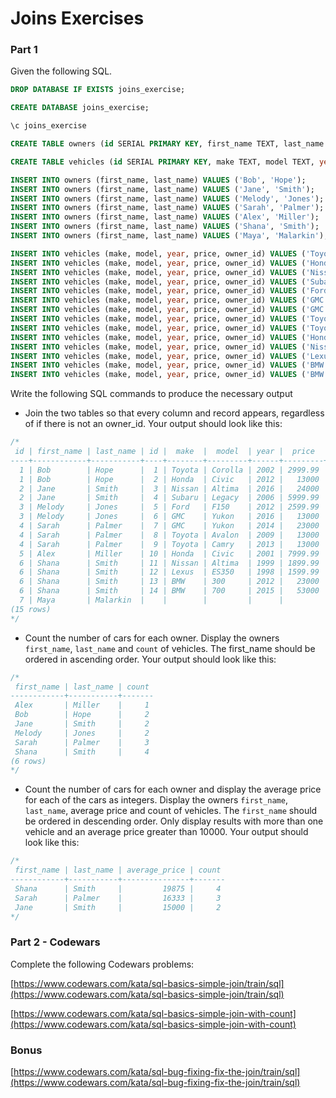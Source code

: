 # Joins Exercises

### Part 1

Given the following SQL.

```sql
DROP DATABASE IF EXISTS joins_exercise;

CREATE DATABASE joins_exercise;

\c joins_exercise

CREATE TABLE owners (id SERIAL PRIMARY KEY, first_name TEXT, last_name TEXT);

CREATE TABLE vehicles (id SERIAL PRIMARY KEY, make TEXT, model TEXT, year INTEGER, price REAL, owner_id INTEGER REFERENCES owners (id));

INSERT INTO owners (first_name, last_name) VALUES ('Bob', 'Hope');
INSERT INTO owners (first_name, last_name) VALUES ('Jane', 'Smith');
INSERT INTO owners (first_name, last_name) VALUES ('Melody', 'Jones');
INSERT INTO owners (first_name, last_name) VALUES ('Sarah', 'Palmer');
INSERT INTO owners (first_name, last_name) VALUES ('Alex', 'Miller');
INSERT INTO owners (first_name, last_name) VALUES ('Shana', 'Smith');
INSERT INTO owners (first_name, last_name) VALUES ('Maya', 'Malarkin');

INSERT INTO vehicles (make, model, year, price, owner_id) VALUES ('Toyota', 'Corolla', 2002, 2999.99, 1);
INSERT INTO vehicles (make, model, year, price, owner_id) VALUES ('Honda', 'Civic', 2012, 12999.99, 1);
INSERT INTO vehicles (make, model, year, price, owner_id) VALUES ('Nissan', 'Altima', 2016, 23999.99, 2);
INSERT INTO vehicles (make, model, year, price, owner_id) VALUES ('Subaru', 'Legacy', 2006, 5999.99, 2);
INSERT INTO vehicles (make, model, year, price, owner_id) VALUES ('Ford', 'F150', 2012, 2599.99, 3);
INSERT INTO vehicles (make, model, year, price, owner_id) VALUES ('GMC', 'Yukon', 2016, 12999.99, 3);
INSERT INTO vehicles (make, model, year, price, owner_id) VALUES ('GMC', 'Yukon', 2014, 22999.99, 4);
INSERT INTO vehicles (make, model, year, price, owner_id) VALUES ('Toyota', 'Avalon', 2009, 12999.99, 4);
INSERT INTO vehicles (make, model, year, price, owner_id) VALUES ('Toyota', 'Camry', 2013, 12999.99, 4);
INSERT INTO vehicles (make, model, year, price, owner_id) VALUES ('Honda', 'Civic', 2001, 7999.99, 5);
INSERT INTO vehicles (make, model, year, price, owner_id) VALUES ('Nissan', 'Altima', 1999, 1899.99, 6);
INSERT INTO vehicles (make, model, year, price, owner_id) VALUES ('Lexus', 'ES350', 1998, 1599.99, 6);
INSERT INTO vehicles (make, model, year, price, owner_id) VALUES ('BMW', '300', 2012, 22999.99, 6);
INSERT INTO vehicles (make, model, year, price, owner_id) VALUES ('BMW', '700', 2015, 52999.99, 6);
```

Write the following SQL commands to produce the necessary output

- Join the two tables so that every column and record appears, regardless of if there is not an owner_id. Your output should look like this:

```sql
/*
 id | first_name | last_name | id |  make  |  model  | year |  price  | owner_id
----+------------+-----------+----+--------+---------+------+---------+----------
  1 | Bob        | Hope      |  1 | Toyota | Corolla | 2002 | 2999.99 |        1
  1 | Bob        | Hope      |  2 | Honda  | Civic   | 2012 |   13000 |        1
  2 | Jane       | Smith     |  3 | Nissan | Altima  | 2016 |   24000 |        2
  2 | Jane       | Smith     |  4 | Subaru | Legacy  | 2006 | 5999.99 |        2
  3 | Melody     | Jones     |  5 | Ford   | F150    | 2012 | 2599.99 |        3
  3 | Melody     | Jones     |  6 | GMC    | Yukon   | 2016 |   13000 |        3
  4 | Sarah      | Palmer    |  7 | GMC    | Yukon   | 2014 |   23000 |        4
  4 | Sarah      | Palmer    |  8 | Toyota | Avalon  | 2009 |   13000 |        4
  4 | Sarah      | Palmer    |  9 | Toyota | Camry   | 2013 |   13000 |        4
  5 | Alex       | Miller    | 10 | Honda  | Civic   | 2001 | 7999.99 |        5
  6 | Shana      | Smith     | 11 | Nissan | Altima  | 1999 | 1899.99 |        6
  6 | Shana      | Smith     | 12 | Lexus  | ES350   | 1998 | 1599.99 |        6
  6 | Shana      | Smith     | 13 | BMW    | 300     | 2012 |   23000 |        6
  6 | Shana      | Smith     | 14 | BMW    | 700     | 2015 |   53000 |        6
  7 | Maya       | Malarkin  |    |        |         |      |         |         
(15 rows)
*/
```

- Count the number of cars for each owner. Display the owners `first_name`, `last_name` and `count` of vehicles. The first_name should be ordered in ascending order. Your output should look like this:

```sql
/*
 first_name | last_name | count 
------------+-----------+-------
 Alex       | Miller    |     1
 Bob        | Hope      |     2
 Jane       | Smith     |     2
 Melody     | Jones     |     2
 Sarah      | Palmer    |     3
 Shana      | Smith     |     4
(6 rows)
*/
```

- Count the number of cars for each owner and display the average price for each of the cars as integers. Display the owners `first_name`, `last_name`, average price and count of vehicles. The `first_name` should be ordered in descending order. Only display results with more than one vehicle and an average price greater than 10000. Your output should look like this:

```sql
/*
 first_name | last_name | average_price | count 
------------+-----------+---------------+-------
 Shana      | Smith     |         19875 |     4
 Sarah      | Palmer    |         16333 |     3
 Jane       | Smith     |         15000 |     2
*/
```

### Part 2 - Codewars

Complete the following Codewars problems:

[https://www.codewars.com/kata/sql-basics-simple-join/train/sql](https://www.codewars.com/kata/sql-basics-simple-join/train/sql)

[https://www.codewars.com/kata/sql-basics-simple-join-with-count](https://www.codewars.com/kata/sql-basics-simple-join-with-count)

### Bonus

[https://www.codewars.com/kata/sql-bug-fixing-fix-the-join/train/sql](https://www.codewars.com/kata/sql-bug-fixing-fix-the-join/train/sql)